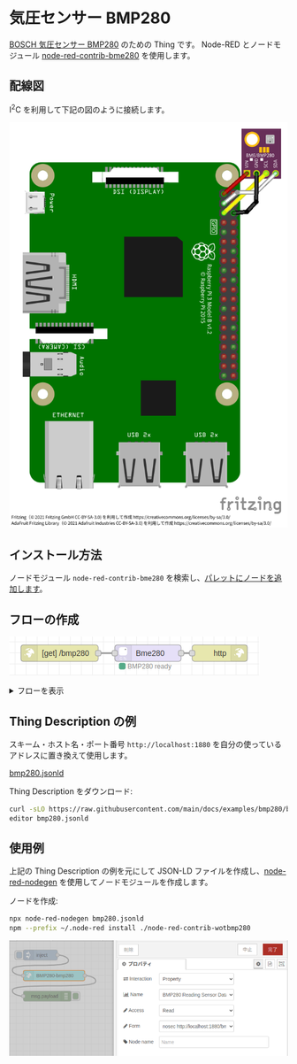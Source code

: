 # 気圧センサー BMP280

[BOSCH 気圧センサー BMP280](https://www.bosch-sensortec.com/products/environmental-sensors/pressure-sensors/bmp280/) のための Thing です。
Node-RED とノードモジュール [node-red-contrib-bme280](https://www.npmjs.com/package/node-red-contrib-bme280) を使用します。

## 配線図

I<sup>2</sup>C を利用して下記の図のように接続します。

![配線図](bmp280.png)

## インストール方法

ノードモジュール `node-red-contrib-bme280` を検索し、[パレットにノードを追加します](https://nodered.jp/docs/user-guide/runtime/adding-nodes)。

## フローの作成

![フローの例](flow.png)

<details>
<summary>フローを表示</summary>

下記のフローを[インポートします](https://nodered.jp/docs/user-guide/editor/workspace/import-export)。

[flow.json](flow.json ':include')

</details>

## Thing Description の例

スキーム・ホスト名・ポート番号 `http://localhost:1880` を自分の使っているアドレスに置き換えて使用します。

[bmp280.jsonld](bmp280.jsonld ':include')

Thing Description をダウンロード:

```sh
curl -sLO https://raw.githubusercontent.com/main/docs/examples/bmp280/bmp280.jsonld
editor bmp280.jsonld
```

## 使用例

上記の Thing Description の例を元にして JSON-LD ファイルを作成し、[node-red-nodegen](https://github.com/node-red/node-red-nodegen) を使用してノードモジュールを作成します。

ノードを作成:

```sh
npx node-red-nodegen bmp280.jsonld
npm --prefix ~/.node-red install ./node-red-contrib-wotbmp280
```

![使用例](bmp280-node.png)
